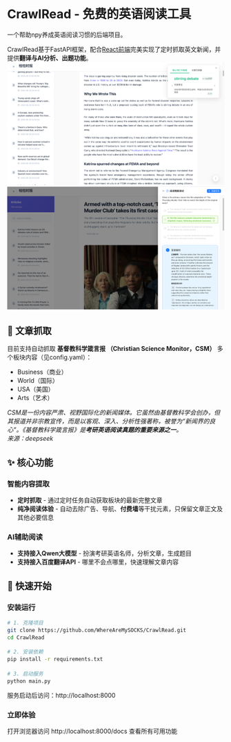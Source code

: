 # CrawlRead - 免费的英语阅读工具

一个帮助npy养成英语阅读习惯的后端项目。

CrawlRead基于FastAPI框架，配合[React前端](https://github.com/WhereAreMySOCKS/html-article-viewer)完美实现了定时抓取英文新闻，并提供**翻译与AI分析、出题功能**。
![image](./img/img.png)
![image](./img/img_1.png)

## 📰 文章抓取

目前支持自动抓取 **基督教科学箴言报 （Christian Science Monitor，CSM）** 多个板块内容（见config.yaml）：
- Business（商业）
- World（国际）
- USA（美国）
- Arts（艺术）

*CSM是一份内容严肃、视野国际化的新闻媒体。它虽然由基督教科学会创办，但其报道并非宗教宣传，而是以客观、深入、分析性强著称，被誉为“新闻界的良心”。《基督教科学箴言报》是**考研英语阅读真题的重要来源之一**。                    
                                                    来源：deepseek*


## ✨ 核心功能

### 智能内容提取
- **定时抓取** - 通过定时任务自动获取板块的最新完整文章
- **纯净阅读体验** - 自动去除广告、导航、**付费墙**等干扰元素，只保留文章正文及其他必要信息
### AI辅助阅读
- **支持接入Qwen大模型** - 扮演考研英语名师，分析文章，生成题目
- **支持接入百度翻译API** - 哪里不会点哪里，快速理解文章内容


## 🚀 快速开始

### 安装运行
```bash
# 1. 克隆项目
git clone https://github.com/WhereAreMySOCKS/CrawlRead.git
cd CrawlRead

# 2. 安装依赖
pip install -r requirements.txt

# 3. 启动服务
python main.py
```

服务启动后访问：http://localhost:8000

### 立即体验
打开浏览器访问 http://localhost:8000/docs 查看所有可用功能

